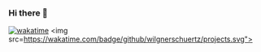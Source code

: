 ### Hi there 👋

<!--
**wilgnerschuertz/wilgnerschuertz** is a ✨ _special_ ✨ repository because its `README.md` (this file) appears on your GitHub profile.

Here are some ideas to get you started:

- 🔭 I’m currently working on ...
- 🌱 I’m currently learning ...
- 👯 I’m looking to collaborate on ...
- 🤔 I’m looking for help with ...
- 💬 Ask me about ...
- 📫 How to reach me: ...
- 😄 Pronouns: ...
- ⚡ Fun fact: ...
-->

[![wakatime](https://wakatime.com/badge/github/wilgnerschuertz/projects.svg)](https://wakatime.com/badge/github/wilgnerschuertz/projects)
<img src=https://wakatime.com/badge/github/wilgnerschuertz/projects.svg">
